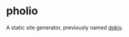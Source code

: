 # pholio

A static site generator, previously named [dokiv](https://github.com/AngusFu/dokiv/blob/master/src/bootstrap.js).
